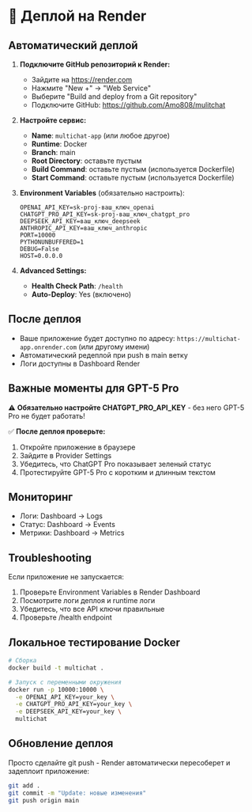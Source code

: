 # 🚀 Деплой на Render

## Автоматический деплой

1. **Подключите GitHub репозиторий к Render:**
   - Зайдите на https://render.com
   - Нажмите "New +" → "Web Service" 
   - Выберите "Build and deploy from a Git repository"
   - Подключите GitHub: https://github.com/Amo808/mulitchat

2. **Настройте сервис:**
   - **Name**: `multichat-app` (или любое другое)
   - **Runtime**: Docker
   - **Branch**: main  
   - **Root Directory**: оставьте пустым
   - **Build Command**: оставьте пустым (используется Dockerfile)
   - **Start Command**: оставьте пустым (используется Dockerfile)

3. **Environment Variables** (обязательно настроить):
   ```
   OPENAI_API_KEY=sk-proj-ваш_ключ_openai
   CHATGPT_PRO_API_KEY=sk-proj-ваш_ключ_chatgpt_pro  
   DEEPSEEK_API_KEY=ваш_ключ_deepseek
   ANTHROPIC_API_KEY=ваш_ключ_anthropic
   PORT=10000
   PYTHONUNBUFFERED=1
   DEBUG=False
   HOST=0.0.0.0
   ```

4. **Advanced Settings:**
   - **Health Check Path**: `/health`
   - **Auto-Deploy**: Yes (включено)

## После деплоя

- Ваше приложение будет доступно по адресу: `https://multichat-app.onrender.com` (или другому имени)
- Автоматический редеплой при push в main ветку
- Логи доступны в Dashboard Render

## Важные моменты для GPT-5 Pro

⚠️ **Обязательно настройте CHATGPT_PRO_API_KEY** - без него GPT-5 Pro не будет работать!

✅ **После деплоя проверьте:**
1. Откройте приложение в браузере
2. Зайдите в Provider Settings  
3. Убедитесь, что ChatGPT Pro показывает зеленый статус
4. Протестируйте GPT-5 Pro с коротким и длинным текстом

## Мониторинг

- Логи: Dashboard → Logs
- Статус: Dashboard → Events
- Метрики: Dashboard → Metrics

## Troubleshooting

Если приложение не запускается:
1. Проверьте Environment Variables в Render Dashboard
2. Посмотрите логи деплоя и runtime логи  
3. Убедитесь, что все API ключи правильные
4. Проверьте /health endpoint

## Локальное тестирование Docker

```bash
# Сборка
docker build -t multichat .

# Запуск с переменными окружения
docker run -p 10000:10000 \
  -e OPENAI_API_KEY=your_key \
  -e CHATGPT_PRO_API_KEY=your_key \
  -e DEEPSEEK_API_KEY=your_key \
  multichat
```

## Обновление деплоя

Просто сделайте git push - Render автоматически пересоберет и задеплоит приложение:

```bash
git add .
git commit -m "Update: новые изменения"
git push origin main
```
